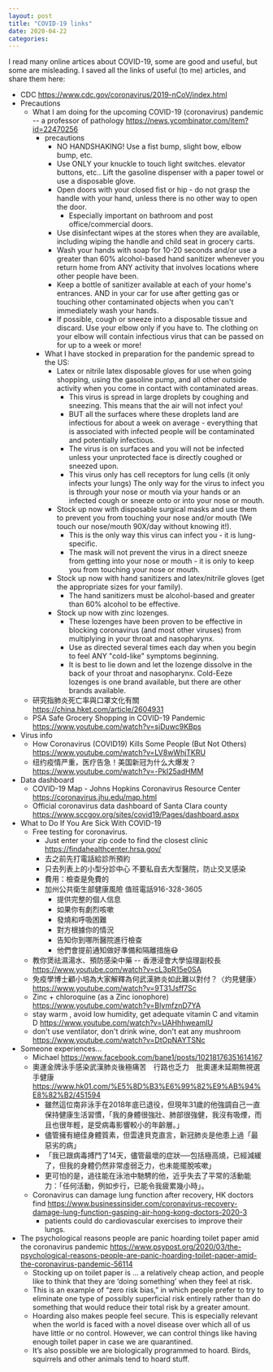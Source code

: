 ```yaml
---
layout: post
title: "COVID-19 links"
date: 2020-04-22
categories:
---
```


I read many online artices about COVID-19, some are good and useful, but some are misleading.  I saved all the links of useful (to me) articles, and share them here:

- CDC <https://www.cdc.gov/coronavirus/2019-nCoV/index.html>
- Precautions
  - What I am doing for the upcoming COVID-19 (coronavirus) pandemic -- a professor of pathology <https://news.ycombinator.com/item?id=22470256>
    - precautions
      - NO HANDSHAKING! Use a fist bump, slight bow, elbow bump, etc.
      - Use ONLY your knuckle to touch light switches. elevator buttons, etc.. Lift the gasoline dispenser with a paper towel or use a disposable glove.
      - Open doors with your closed fist or hip - do not grasp the handle with your hand, unless there is no other way to open the door.
        - Especially important on bathroom and post office/commercial doors.
      - Use disinfectant wipes at the stores when they are available, including wiping the handle and child seat in grocery carts.
      - Wash your hands with soap for 10-20 seconds and/or use a greater than 60% alcohol-based hand sanitizer whenever you return home from ANY activity that involves locations where other people have been.
      - Keep a bottle of sanitizer available at each of your home's entrances. AND in your car for use after getting gas or touching other contaminated objects when you can't immediately wash your hands.
      - If possible, cough or sneeze into a disposable tissue and discard. Use your elbow only if you have to. The clothing on your elbow will contain infectious virus that can be passed on for up to a week or more!
    - What I have stocked in preparation for the pandemic spread to the US:
      - Latex or nitrile latex disposable gloves for use when going shopping, using the gasoline pump, and all other outside activity when you come in contact with contaminated areas.
        - This virus is spread in large droplets by coughing and sneezing. This means that the air will not infect you!
        - BUT all the surfaces where these droplets land are infectious for about a week on average - everything that is associated with infected people will be contaminated and potentially infectious.
        - The virus is on surfaces and you will not be infected unless your unprotected face is directly coughed or sneezed upon.
        - This virus only has cell receptors for lung cells (it only infects your lungs) The only way for the virus to infect you is through your nose or mouth via your hands or an infected cough or sneeze onto or into your nose or mouth.
      - Stock up now with disposable surgical masks and use them to prevent you from touching your nose and/or mouth (We touch our nose/mouth 90X/day without knowing it!).
        - This is the only way this virus can infect you - it is lung-specific.
        - The mask will not prevent the virus in a direct sneeze from getting into your nose or mouth - it is only to keep you from touching your nose or mouth.
      - Stock up now with hand sanitizers and latex/nitrile gloves (get the appropriate sizes for your family).
        - The hand sanitizers must be alcohol-based and greater than 60% alcohol to be effective.
      - Stock up now with zinc lozenges.
        - These lozenges have been proven to be effective in blocking coronavirus (and most other viruses) from multiplying in your throat and nasopharynx.
        - Use as directed several times each day when you begin to feel ANY "cold-like" symptoms beginning.
        - It is best to lie down and let the lozenge dissolve in the back of your throat and nasopharynx. Cold-Eeze lozenges is one brand available, but there are other brands available.
  - 研究指肺炎死亡率與口罩文化有關 <https://china.hket.com/article/2604931>
  - PSA Safe Grocery Shopping in COVID-19 Pandemic <https://www.youtube.com/watch?v=sjDuwc9KBps>
- Virus info
  - How Coronavirus (COVID19) Kills Some People (But Not Others) <https://www.youtube.com/watch?v=LV8wWhjTKRU>
  - 纽约疫情严重，医疗告急！美国新冠为什么大爆发？ <https://www.youtube.com/watch?v=-PkI25adHMM>
- Data dashboard
  - COVID-19 Map - Johns Hopkins Coronavirus Resource Center <https://coronavirus.jhu.edu/map.html>
  - Official coronavirus data dashboard of Santa Clara county <https://www.sccgov.org/sites/covid19/Pages/dashboard.aspx>
- What to Do If You Are Sick With COVID-19
  - Free testing for coronavirus.
    - Just enter your zip code to find the closest clinic <https://findahealthcenter.hrsa.gov/>
    - 去之前先打電話給診所預約
    - 只去列表上的小型分診中心 不要私自去大型醫院，防止交叉感染
    - 費用：檢查是免費的
    - 加州公共衛生部健康風險 值班電話916-328-3605
      - 提供完整的個人信息
      - 如果你有劇烈咳嗽
      - 發燒和呼吸困難
      - 對方根據你的情況
      - 告知你到哪所醫院進行檢查
      - 他們會提前通知做好準備和隔離措施😷
  - 教你煲祛濕湯水、預防感染中藥 -- 香港浸會大學協理副校長 <https://www.youtube.com/watch?v=cL3pR15e0SA>
  - 免疫學博士顧小培為大家解釋為何武漢肺炎如此難以對付？〈灼見健康〉 <https://www.youtube.com/watch?v=9T31Jsff7Sc>
  - Zinc + chloroquine (as a Zinc ionophore) <https://www.youtube.com/watch?v=BIymfznD7YA>
  - stay warm , avoid low humidity, get adequate vitamin C and vitamin D <https://www.youtube.com/watch?v=UAHhhweamIU>
  - don't use ventilator, don't drink wine, don't eat any mushroom <https://www.youtube.com/watch?v=DtOpNAYTSNc>
- Someone experiences...
  - Michael <https://www.facebook.com/bane1/posts/10218176351614167>
  - 奧運金牌泳手感染武漢肺炎後極痛苦　行路也乏力　批奧運未延期無視選手健康 <https://www.hk01.com/%E5%8D%B3%E6%99%82%E9%AB%94%E8%82%B2/451594>
    - 雖然這位南非泳手在2018年底已退役，但現年31歲的他強調自己一直保持健康生活習慣，「我的身體很強壯、肺部很強健，我沒有吸煙，而且也很年輕，是受病毒影響較小的年齡層。」
    - 儘管擁有絕佳身體質素，但雲達貝克直言，新冠肺炎是他患上過「最惡劣的病」
    - 「我已跟病毒搏鬥了14天，儘管最壞的症狀──包括極高燒，已經減緩了，但我的身體仍然非常虛弱乏力，也未能擺脫咳嗽」
    - 更可怕的是，過往能在泳池中馳騁的他，近乎失去了平常的活動能力：「任何活動，例如步行，已能令我疲累幾小時」。
  - Coronavirus can damage lung function after recovery, HK doctors find <https://www.businessinsider.com/coronavirus-recovery-damage-lung-function-gasping-air-hong-kong-doctors-2020-3>
    - patients could do cardiovascular exercises to improve their lungs.
- The psychological reasons people are panic hoarding toilet paper amid the coronavirus pandemic <https://www.psypost.org/2020/03/the-psychological-reasons-people-are-panic-hoarding-toilet-paper-amid-the-coronavirus-pandemic-56114>
  - Stocking up on toilet paper is … a relatively cheap action, and people like to think that they are ‘doing something’ when they feel at risk.
  - This is an example of “zero risk bias,” in which people prefer to try to eliminate one type of possibly superficial risk entirely rather than do something that would reduce their total risk by a greater amount.
  - Hoarding also makes people feel secure. This is especially relevant when the world is faced with a novel disease over which all of us have little or no control. However, we can control things like having enough toilet paper in case we are quarantined.
  - It’s also possible we are biologically programmed to hoard. Birds, squirrels and other animals tend to hoard stuff.

